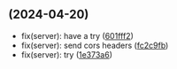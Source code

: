 ##  (2024-04-20)

* fix(server): have a try ([601fff2](https://github.com/Juntongkuki/tnlearn_actions/commit/601fff2))
* fix(server): send cors headers ([fc2c9fb](https://github.com/Juntongkuki/tnlearn_actions/commit/fc2c9fb))
* fix(server): try ([1e373a6](https://github.com/Juntongkuki/tnlearn_actions/commit/1e373a6))



